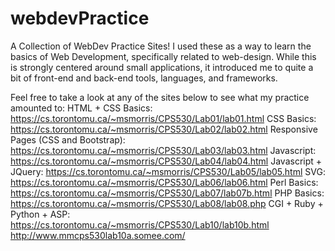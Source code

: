 # webdevPractice
A Collection of WebDev Practice Sites! I used these as a way to learn the basics of Web Development, specifically related to web-design. While this is strongly centered around small applications, it introduced me to quite a bit of front-end and back-end tools, languages, and frameworks. 

Feel free to take a look at any of the sites below to see what my practice amounted to: 
HTML + CSS Basics: 
https://cs.torontomu.ca/~msmorris/CPS530/Lab01/lab01.html
CSS Basics: 
https://cs.torontomu.ca/~msmorris/CPS530/Lab02/lab02.html
Responsive Pages (CSS and Bootstrap): 
https://cs.torontomu.ca/~msmorris/CPS530/Lab03/lab03.html
Javascript: 
https://cs.torontomu.ca/~msmorris/CPS530/Lab04/lab04.html
Javascript + JQuery: 
https://cs.torontomu.ca/~msmorris/CPS530/Lab05/lab05.html
SVG: 
https://cs.torontomu.ca/~msmorris/CPS530/Lab06/lab06.html
Perl Basics: 
https://cs.torontomu.ca/~msmorris/CPS530/Lab07/lab07b.html
PHP Basics: 
https://cs.torontomu.ca/~msmorris/CPS530/Lab08/lab08.php
CGI + Ruby + Python + ASP: 
https://cs.torontomu.ca/~msmorris/CPS530/Lab10/lab10b.html
http://www.mmcps530lab10a.somee.com/
